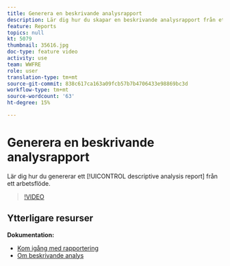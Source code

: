 ```yaml
---
title: Generera en beskrivande analysrapport
description: Lär dig hur du skapar en beskrivande analysrapport från ett arbetsflöde i Adobe Campaign Classic.
feature: Reports
topics: null
kt: 5079
thumbnail: 35616.jpg
doc-type: feature video
activity: use
team: WWFRE
role: user
translation-type: tm+mt
source-git-commit: 838c617ca163a09fcb57b7b4706433e98869bc3d
workflow-type: tm+mt
source-wordcount: '63'
ht-degree: 15%

---
```



# Generera en beskrivande analysrapport

Lär dig hur du genererar ett [!UICONTROL descriptive analysis report] från ett arbetsflöde.

>[!VIDEO](https://video.tv.adobe.com/v/35616?quality=12)

## Ytterligare resurser

**Dokumentation:**

* [Kom igång med rapportering](https://docs.adobe.com/content/help/en/campaign-classic/using/reporting/reporting-in-adobe-campaign/about-adobe-campaign-reporting-tools.html)
* [Om beskrivande analys](https://docs.adobe.com/content/help/en/campaign-classic/using/reporting/analyzing-populations/about-descriptive-analysis.html)
